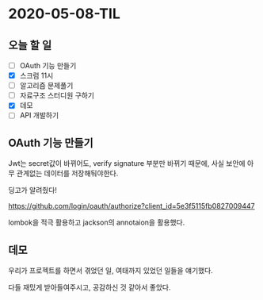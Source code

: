 # 2020-05-08-TIL

## 오늘 할 일

- [ ] OAuth 기능 만들기
- [x] 스크럼 11시
- [ ] 알고리즘 문제풀기
- [ ] 자료구조 스터디원 구하기
- [x] 데모
- [ ] API 개발하기

## OAuth 기능 만들기

Jwt는 secret값이 바뀌어도, verify signature 부분만 바뀌기 때문에, 사실 보안에 아무 관계없는 데이터를 저장해둬야한다.

딩고가 알려줬다!

https://github.com/login/oauth/authorize?client_id=5e3f5115fb0827009447

lombok을 적극 활용하고 jackson의 annotaion을 활용했다.

## 데모

우리가 프로젝트를 하면서 겪었던 일, 여태까지 있었던 일들을 얘기했다.

다들 재밌게 받아들여주시고, 공감하신 것 같아서 좋았다.